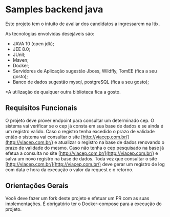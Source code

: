 # Samples backend java

Este projeto tem o intuito de avaliar dos candidatos a ingressarem na Itix.

As tecnologias envolvidas desejáveis são:
 - JAVA 10 (open jdk);
 - JEE 8.0;
 - JUnit;
 - Maven;
 - Docker;
 - Servidores de Aplicação  sugestão Jboss, Wildfly, TomEE  (fica a seu gosto);
 - Banco de dados sugestão mysql, postgreSQL (fica a seu gosto);

*A utilização de qualquer outra biblioteca fica a gosto.
  
## Requisitos Funcionais
O projeto deve prover endpoint para consultar um determinado cep. O sistema vai verificar se o cep já consta em sua base de dados e se ainda é um registro valido. Caso o registro tenha excedido o prazo de validade então o sistema vai consultar o site [http://viacep.com.br/](http://viacep.com.br/) e atualizar o registro na base de dados renovando o prazo de validade do mesmo. Caso não tenha o cep pesquisado na base já efetua a consulta no site [http://viacep.com.br/](http://viacep.com.br/) e salva um novo registro na base de dados. Toda vez que consultar o site [http://viacep.com.br/](http://viacep.com.br/) deve gerar um registro de log com data e hora da execução o valor da request e o retorno.

## Orientações Gerais
Você deve fazer um fork deste projeto e efetuar um PR com as suas implementações.
É obrigatório ter o Docker-compose para a execução do projeto.